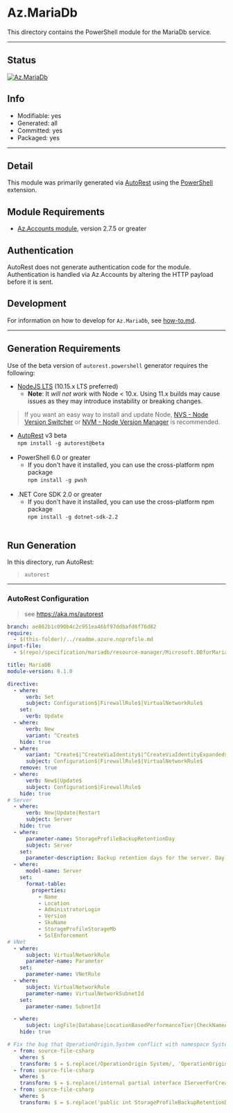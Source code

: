 <!-- region Generated -->
# Az.MariaDb
This directory contains the PowerShell module for the MariaDb service.

---
## Status
[![Az.MariaDb](https://img.shields.io/powershellgallery/v/Az.MariaDb.svg?style=flat-square&label=Az.MariaDb "Az.MariaDb")](https://www.powershellgallery.com/packages/Az.MariaDb/)

## Info
- Modifiable: yes
- Generated: all
- Committed: yes
- Packaged: yes

---
## Detail
This module was primarily generated via [AutoRest](https://github.com/Azure/autorest) using the [PowerShell](https://github.com/Azure/autorest.powershell) extension.

## Module Requirements
- [Az.Accounts module](https://www.powershellgallery.com/packages/Az.Accounts/), version 2.7.5 or greater

## Authentication
AutoRest does not generate authentication code for the module. Authentication is handled via Az.Accounts by altering the HTTP payload before it is sent.

## Development
For information on how to develop for `Az.MariaDb`, see [how-to.md](how-to.md).
<!-- endregion -->

---
## Generation Requirements
Use of the beta version of `autorest.powershell` generator requires the following:
- [NodeJS LTS](https://nodejs.org) (10.15.x LTS preferred)
  - **Note**: It *will not work* with Node < 10.x. Using 11.x builds may cause issues as they may introduce instability or breaking changes.
> If you want an easy way to install and update Node, [NVS - Node Version Switcher](../nodejs/installing-via-nvs.md) or [NVM - Node Version Manager](../nodejs/installing-via-nvm.md) is recommended.
- [AutoRest](https://aka.ms/autorest) v3 beta <br>`npm install -g autorest@beta`<br>&nbsp;
- PowerShell 6.0 or greater
  - If you don't have it installed, you can use the cross-platform npm package <br>`npm install -g pwsh`<br>&nbsp;
- .NET Core SDK 2.0 or greater
  - If you don't have it installed, you can use the cross-platform npm package <br>`npm install -g dotnet-sdk-2.2`<br>&nbsp;

## Run Generation
In this directory, run AutoRest:
> `autorest`

---
### AutoRest Configuration
> see https://aka.ms/autorest

``` yaml
branch: ae862b1c090b4c2c951ea46bf97ddbafd6f76d82
require:
  - $(this-folder)/../readme.azure.noprofile.md
input-file:
  - $(repo)/specification/mariadb/resource-manager/Microsoft.DBforMariaDB/preview/2018-06-01-preview/mariadb.json

title: MariaDB
module-version: 0.1.0

directive:
  - where:
      verb: Set
      subject: Configuration$|FirewallRule$|VirtualNetworkRule$
    set:
      verb: Update
  - where:
      verb: New
      variant: ^Create$
    hide: true
  - where:
      variant: ^Create$|^CreateViaIdentity$|^CreateViaIdentityExpanded$|^Update$|^UpdateViaIdentity$
      subject: Configuration$|FirewallRule$|VirtualNetworkRule$
    remove: true
  - where:
      verb: New$|Update$
      subject: Configuration$|FirewallRule$
    hide: true
# Server
  - where:
      verb: New|Update|Restart
      subject: Server
    hide: true
  - where:
      parameter-name: StorageProfileBackupRetentionDay
      subject: Server
    set:
      parameter-description: Backup retention days for the server. Day count is between 7 and 35.
  - where:
      model-name: Server
    set:
      format-table:
        properties:
          - Name
          - Location
          - AdministratorLogin
          - Version
          - SkuName
          - StorageProfileStorageMb
          - SslEnforcement
# VNet
  - where:
      subject: VirtualNetworkRule
      parameter-name: Parameter
    set:
      parameter-name: VNetRule
  - where:
      subject: VirtualNetworkRule
      parameter-name: VirtualNetworkSubnetId
    set:
      parameter-name: SubnetId

  - where:
      subject: LogFile|Database|LocationBasedPerformanceTier|CheckNameAvailability|ServerSecurityAlertPolicy
    hide: true

# Fix the bug that OperationOrigin.System conflict with namespace System
  - from: source-file-csharp
    where: $
    transform: $ = $.replace(/OperationOrigin System/, 'OperationOrigin System1');
  - from: source-file-csharp
    where: $
    transform: $ = $.replace(/internal partial interface IServerForCreateInternal/, 'public partial interface IServerForCreateInternal');
  - from: source-file-csharp
    where: $
    transform: $ = $.replace('public int StorageProfileBackupRetentionDay', '[System.Management.Automation.ValidateRangeAttribute(7,35)]\n        public int StorageProfileBackupRetentionDay');
```
